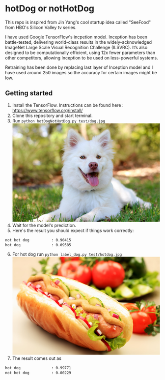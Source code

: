 # hotDog or notHotDog
This repo is inspired from Jin Yang's cool startup idea called "SeeFood" from HBO's Silicon Valley tv series.

I have used Google TensorFlow's incpetion model. Inception has been battle-tested, delivering world-class results in the widely-acknowledged ImageNet Large Scale Visual Recognition Challenge (ILSVRC). It’s also designed to be computationally efficient, using 12x fewer parameters than other competitors, allowing Inception to be used on less-powerful systems.<br/>

Retraining has been done by replacing last layer of Inception model and I have used around 250 images so the accuracy for certain images might be low. <br/>

## Getting started
1. Install the TensorFlow. 
Instructions can be found here : https://www.tensorflow.org/install/
2. Clone this repository and start terminal.
3. Run `python hotDogNotHotDog.py test/dog.jpg`
![Dog](test/dog.jpg)
4. Wait for the model's prediction.
5. Here's the result you should expect if things work correctly:
```
not hot dog          : 0.90415
hot dog              : 0.09585
```
6. For hot dog run `python label_dog.py test/hotdog.jpg`
![hotdog](test/hotdog.jpg)
7. The result comes out as 
```
hot dog              : 0.99771
not hot dog          : 0.00229
```
